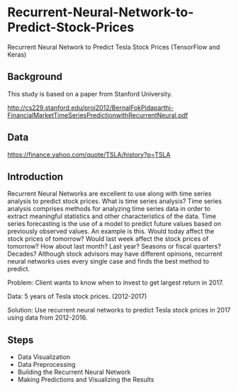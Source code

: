 # Recurrent-Neural-Network-to-Predict-Stock-Prices
Recurrent Neural Network to Predict Tesla Stock Prices (TensorFlow and Keras)

## Background
This study is based on a paper from Stanford University.

http://cs229.stanford.edu/proj2012/BernalFokPidaparthi-FinancialMarketTimeSeriesPredictionwithRecurrentNeural.pdf

## Data

https://finance.yahoo.com/quote/TSLA/history?p=TSLA

## Introduction

Recurrent Neural Networks are excellent to use along with time series analysis to predict stock prices. What is time series analysis? Time series analysis comprises methods for analyzing time series data in order to extract meaningful statistics and other characteristics of the data. Time series forecasting is the use of a model to predict future values based on previously observed values.
An example is this. Would today affect the stock prices of tomorrow? Would last week affect the stock prices of tomorrow? How about last month? Last year? Seasons or fiscal quarters? Decades? Although stock advisors may have different opinions, recurrent neural networks uses every single case and finds the best method to predict.

Problem: Client wants to know when to invest to get largest return in 2017.

Data: 5 years of Tesla stock prices. (2012-2017)

Solution: Use recurrent neural networks to predict Tesla stock prices in 2017 using data from 2012-2016.

## Steps
* Data Visualization
* Data Preprocessing
* Building the Recurrent Neural Network
* Making Predictions and Visualizing the Results
